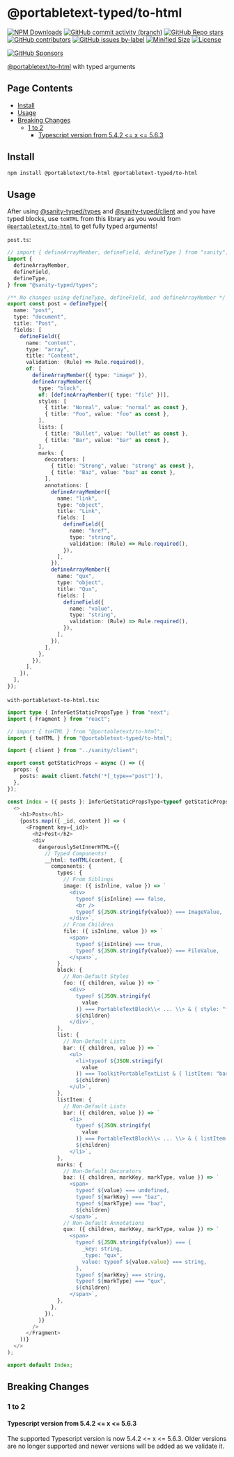 # @portabletext-typed/to-html

[![NPM Downloads](https://img.shields.io/npm/dw/@portabletext-typed/to-html?style=flat&logo=npm)](https://www.npmjs.com/package/@portabletext-typed/to-html)
[![GitHub commit activity (branch)](https://img.shields.io/github/commit-activity/m/saiichihashimoto/sanity-typed?style=flat&logo=github)](https://github.com/saiichihashimoto/sanity-typed/pulls?q=is%3Apr+is%3Aclosed)
[![GitHub Repo stars](https://img.shields.io/github/stars/saiichihashimoto/sanity-typed?style=flat&logo=github)](https://github.com/saiichihashimoto/sanity-typed/stargazers)
[![GitHub contributors](https://img.shields.io/github/contributors/saiichihashimoto/sanity-typed?style=flat&logo=github)](https://github.com/saiichihashimoto/sanity-typed/graphs/contributors)
[![GitHub issues by-label](https://img.shields.io/github/issues/saiichihashimoto/sanity-typed/help%20wanted?style=flat&logo=github&color=007286)](https://github.com/saiichihashimoto/sanity-typed/labels/help%20wanted)
[![Minified Size](https://img.shields.io/bundlephobia/min/@portabletext-typed/to-html?style=flat)](https://www.npmjs.com/package/@portabletext-typed/to-html?activeTab=code)
[![License](https://img.shields.io/github/license/saiichihashimoto/sanity-typed?style=flat)](LICENSE)

[![GitHub Sponsors](https://img.shields.io/github/sponsors/saiichihashimoto?style=flat&logo=githubsponsors)](https://github.com/sponsors/saiichihashimoto)

[@portabletext/to-html](https://github.com/portabletext/to-html) with typed arguments

## Page Contents
- [Install](#install)
- [Usage](#usage)
- [Breaking Changes](#breaking-changes)
  - [1 to 2](#1-to-2)
    - [Typescript version from 5.4.2 <= x <= 5.6.3](#typescript-version-from-542--x--563)

## Install

```bash
npm install @portabletext/to-html @portabletext-typed/to-html
```

## Usage

After using [@sanity-typed/types](../types) and [@sanity-typed/client](../client) and you have typed blocks, use `toHTML` from this library as you would from [`@portabletext/to-html`](https://github.com/portabletext/to-html) to get fully typed arguments!

```post.ts```:
```typescript
// import { defineArrayMember, defineField, defineType } from "sanity";
import {
  defineArrayMember,
  defineField,
  defineType,
} from "@sanity-typed/types";

/** No changes using defineType, defineField, and defineArrayMember */
export const post = defineType({
  name: "post",
  type: "document",
  title: "Post",
  fields: [
    defineField({
      name: "content",
      type: "array",
      title: "Content",
      validation: (Rule) => Rule.required(),
      of: [
        defineArrayMember({ type: "image" }),
        defineArrayMember({
          type: "block",
          of: [defineArrayMember({ type: "file" })],
          styles: [
            { title: "Normal", value: "normal" as const },
            { title: "Foo", value: "foo" as const },
          ],
          lists: [
            { title: "Bullet", value: "bullet" as const },
            { title: "Bar", value: "bar" as const },
          ],
          marks: {
            decorators: [
              { title: "Strong", value: "strong" as const },
              { title: "Baz", value: "baz" as const },
            ],
            annotations: [
              defineArrayMember({
                name: "link",
                type: "object",
                title: "Link",
                fields: [
                  defineField({
                    name: "href",
                    type: "string",
                    validation: (Rule) => Rule.required(),
                  }),
                ],
              }),
              defineArrayMember({
                name: "qux",
                type: "object",
                title: "Qux",
                fields: [
                  defineField({
                    name: "value",
                    type: "string",
                    validation: (Rule) => Rule.required(),
                  }),
                ],
              }),
            ],
          },
        }),
      ],
    }),
  ],
});
```
```with-portabletext-to-html.tsx```:
```typescript
import type { InferGetStaticPropsType } from "next";
import { Fragment } from "react";

// import { toHTML } from "@portabletext/to-html";
import { toHTML } from "@portabletext-typed/to-html";

import { client } from "../sanity/client";

export const getStaticProps = async () => ({
  props: {
    posts: await client.fetch('*[_type=="post"]'),
  },
});

const Index = ({ posts }: InferGetStaticPropsType<typeof getStaticProps>) => (
  <>
    <h1>Posts</h1>
    {posts.map(({ _id, content }) => (
      <Fragment key={_id}>
        <h2>Post</h2>
        <div
          dangerouslySetInnerHTML={{
            // Typed Components!
            __html: toHTML(content, {
              components: {
                types: {
                  // From Siblings
                  image: ({ isInline, value }) => `
                    <div>
                      typeof ${isInline} === false,
                      <br />
                      typeof ${JSON.stringify(value)} === ImageValue,
                    </div>`,
                  // From Children
                  file: ({ isInline, value }) => `
                    <span>
                      typeof ${isInline} === true,
                      typeof ${JSON.stringify(value)} === FileValue,
                    </span>`,
                },
                block: {
                  // Non-Default Styles
                  foo: ({ children, value }) => `
                    <div>
                      typeof ${JSON.stringify(
                        value
                      )} === PortableTextBlock\\< ... \\> & { style: "foo" },
                      ${children}
                    </div>`,
                },
                list: {
                  // Non-Default Lists
                  bar: ({ children, value }) => `
                    <ul>
                      <li>typeof ${JSON.stringify(
                        value
                      )} === ToolkitPortableTextList & { listItem: "bar"; },</li>
                      ${children}
                    </ul>`,
                },
                listItem: {
                  // Non-Default Lists
                  bar: ({ children, value }) => `
                    <li>
                      typeof ${JSON.stringify(
                        value
                      )} === PortableTextBlock\\< ... \\> & { listItem: "bar" },
                      ${children}
                    </li>`,
                },
                marks: {
                  // Non-Default Decorators
                  baz: ({ children, markKey, markType, value }) => `
                    <span>
                      typeof ${value} === undefined,
                      typeof ${markKey} === "baz",
                      typeof ${markType} === "baz",
                      ${children}
                    </span>`,
                  // Non-Default Annotations
                  qux: ({ children, markKey, markType, value }) => `
                    <span>
                      typeof ${JSON.stringify(value)} === {
                        _key: string,
                        _type: "qux",
                        value: typeof ${value.value} === string,
                      },
                      typeof ${markKey} === string,
                      typeof ${markType} === "qux",
                      ${children}
                    </span>`,
                },
              },
            }),
          }}
        />
      </Fragment>
    ))}
  </>
);

export default Index;
```

## Breaking Changes

### 1 to 2

#### Typescript version from 5.4.2 <= x <= 5.6.3

The supported Typescript version is now 5.4.2 <= x <= 5.6.3. Older versions are no longer supported and newer versions will be added as we validate it.

